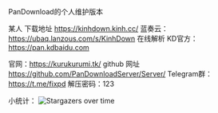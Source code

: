 PanDownload的个人维护版本

某人 下载地址 https://kinhdown.kinh.cc/
蓝奏云：https://ubaq.lanzous.com/s/KinhDown
在线解析
KD官方：https://pan.kdbaidu.com

官网：<https://kurukurumi.tk/>
github 网址 https://github.com/PanDownloadServer/Server/
Telegram群：<https://t.me/fixpd>
解压密码：123

小统计：
![Stargazers over time](https://starchart.cc/PanDownloadServer/Server.svg)
